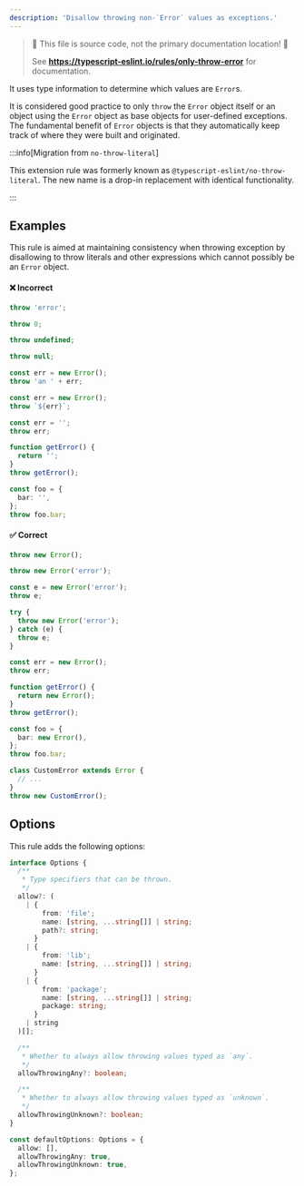 ```yaml
---
description: 'Disallow throwing non-`Error` values as exceptions.'
---
```


> 🛑 This file is source code, not the primary documentation location! 🛑
>
> See **https://typescript-eslint.io/rules/only-throw-error** for documentation.

It uses type information to determine which values are `Error`s.

It is considered good practice to only `throw` the `Error` object itself or an object using the `Error` object as base objects for user-defined exceptions.
The fundamental benefit of `Error` objects is that they automatically keep track of where they were built and originated.

:::info[Migration from `no-throw-literal`]

This extension rule was formerly known as `@typescript-eslint/no-throw-literal`.
The new name is a drop-in replacement with identical functionality.

:::

## Examples

This rule is aimed at maintaining consistency when throwing exception by disallowing to throw literals and other expressions which cannot possibly be an `Error` object.

<!--tabs-->

#### ❌ Incorrect

```ts
throw 'error';

throw 0;

throw undefined;

throw null;

const err = new Error();
throw 'an ' + err;

const err = new Error();
throw `${err}`;

const err = '';
throw err;

function getError() {
  return '';
}
throw getError();

const foo = {
  bar: '',
};
throw foo.bar;
```

#### ✅ Correct

```ts
throw new Error();

throw new Error('error');

const e = new Error('error');
throw e;

try {
  throw new Error('error');
} catch (e) {
  throw e;
}

const err = new Error();
throw err;

function getError() {
  return new Error();
}
throw getError();

const foo = {
  bar: new Error(),
};
throw foo.bar;

class CustomError extends Error {
  // ...
}
throw new CustomError();
```

<!--/tabs-->

## Options

This rule adds the following options:

```ts
interface Options {
  /**
   * Type specifiers that can be thrown.
   */
  allow?: (
    | {
        from: 'file';
        name: [string, ...string[]] | string;
        path?: string;
      }
    | {
        from: 'lib';
        name: [string, ...string[]] | string;
      }
    | {
        from: 'package';
        name: [string, ...string[]] | string;
        package: string;
      }
    | string
  )[];

  /**
   * Whether to always allow throwing values typed as `any`.
   */
  allowThrowingAny?: boolean;

  /**
   * Whether to always allow throwing values typed as `unknown`.
   */
  allowThrowingUnknown?: boolean;
}

const defaultOptions: Options = {
  allow: [],
  allowThrowingAny: true,
  allowThrowingUnknown: true,
};
```

<!-- Intentionally Omitted: When Not To Use It -->
